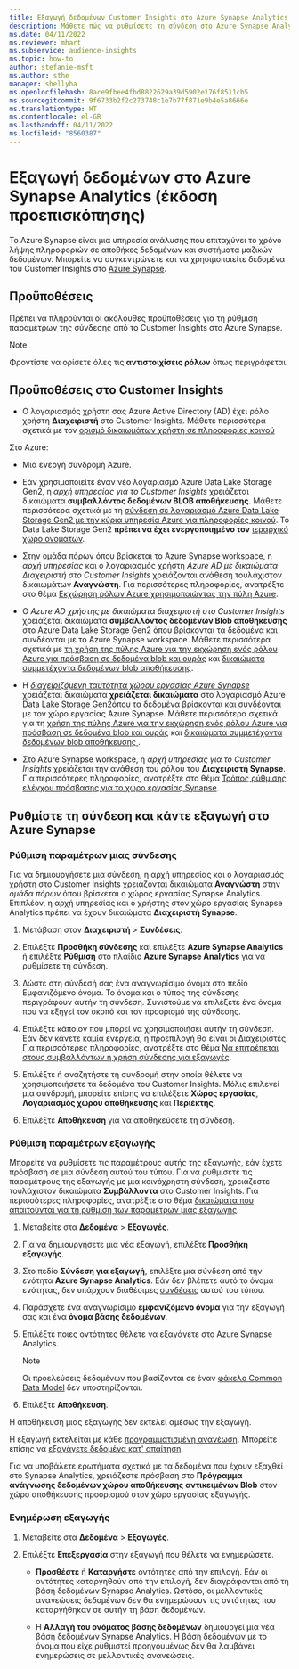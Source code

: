 ```yaml
---
title: Εξαγωγή δεδομένων Customer Insights στο Azure Synapse Analytics
description: Μάθετε πώς να ρυθμίσετε τη σύνδεση στο Azure Synapse Analytics.
ms.date: 04/11/2022
ms.reviewer: mhart
ms.subservice: audience-insights
ms.topic: how-to
author: stefanie-msft
ms.author: sthe
manager: shellyha
ms.openlocfilehash: 8ace9fbee4fbd8822629a39d5902e176f8511cb5
ms.sourcegitcommit: 9f6733b2f2c273748c1e7b77f871e9b4e5a8666e
ms.translationtype: HT
ms.contentlocale: el-GR
ms.lasthandoff: 04/11/2022
ms.locfileid: "8560387"
---
```

# <a name="export-data-to-azure-synapse-analytics-preview"></a>Εξαγωγή δεδομένων στο Azure Synapse Analytics (έκδοση προεπισκόπησης)

Το Azure Synapse είναι μια υπηρεσία ανάλυσης που επιταχύνει το χρόνο λήψης πληροφοριών σε αποθήκες δεδομένων και συστήματα μαζικών δεδομένων. Μπορείτε να συγκεντρώνετε και να χρησιμοποιείτε δεδομένα του Customer Insights στο [Azure Synapse](/azure/synapse-analytics/overview-what-is).

## <a name="prerequisites"></a>Προϋποθέσεις

Πρέπει να πληρούνται οι ακόλουθες προϋποθέσεις για τη ρύθμιση παραμέτρων της σύνδεσης από το Customer Insights στο Azure Synapse.

> [!NOTE]
> Φροντίστε να ορίσετε όλες τις **αντιστοιχίσεις ρόλων** όπως περιγράφεται.  

## <a name="prerequisites-in-customer-insights"></a>Προϋποθέσεις στο Customer Insights

* Ο λογαριασμός χρήστη σας Azure Active Directory (AD) έχει ρόλο χρήστη **Διαχειριστή** στο Customer Insights. Μάθετε περισσότερα σχετικά με τον [ορισμό δικαιωμάτων χρήστη σε πληροφορίες κοινού](permissions.md#assign-roles-and-permissions)

Στο Azure: 

- Μια ενεργή συνδρομή Azure.

- Εάν χρησιμοποιείτε έναν νέο λογαριασμό Azure Data Lake Storage Gen2, η *αρχή υπηρεσίας για το Customer Insights* χρειάζεται δικαιώματα **συμβαλλόντος δεδομένων BLOB αποθήκευσης**. Μάθετε περισσότερα σχετικά με τη [σύνδεση σε λογαριασμό Azure Data Lake Storage Gen2 με την κύρια υπηρεσία Azure για πληροφορίες κοινού](connect-service-principal.md). Το Data Lake Storage Gen2 **πρέπει να έχει ενεργοποιημένο τον** [ιεραρχικό χώρο ονομάτων](/azure/storage/blobs/data-lake-storage-namespace).

- Στην ομάδα πόρων όπου βρίσκεται το Azure Synapse workspace, η *αρχή υπηρεσίας* και ο λογαριασμός χρήστη *Azure AD με δικαιώματα Διαχειριστή στο Customer Insights* χρειάζονται ανάθεση τουλάχιστον δικαιωμάτων **Αναγνώστη**. Για περισσότερες πληροφορίες, ανατρέξτε στο θέμα [Εκχώρηση ρόλων Azure χρησιμοποιώντας την πύλη Azure](/azure/role-based-access-control/role-assignments-portal).

- Ο *Azure AD χρήστης με δικαιώματα διαχειριστή στο Customer Insights* χρειάζεται δικαιώματα **συμβαλλόντος δεδομένων Blob αποθήκευσης** στο Azure Data Lake Storage Gen2 όπου βρίσκονται τα δεδομένα και συνδέονται με το Azure Synapse workspace. Μάθετε περισσότερα σχετικά με [τη χρήση της πύλης Azure για την εκχώρηση ενός ρόλου Azure για πρόσβαση σε δεδομένα blob και ουράς](/azure/storage/common/storage-auth-aad-rbac-portal) και [δικαιώματα συμμετέχοντα δεδομένων blob αποθήκευσης](/azure/role-based-access-control/built-in-roles#storage-blob-data-contributor).

- Η *[διαχειριζόμενη ταυτότητα χώρου εργασίας Azure Synapse](/azure/synapse-analytics/security/synapse-workspace-managed-identity)* χρειάζεται δικαιώματα **χρειάζεται δικαιώματα** στο λογαριασμό Azure Data Lake Storage Gen2όπου τα δεδομένα βρίσκονται και συνδέονται με τον χώρο εργασίας Azure Synapse. Μάθετε περισσότερα σχετικά για τη [χρήση της πύλης Azure για την εκχώρηση ενός ρόλου Azure για πρόσβαση σε δεδομένα blob και ουράς](/azure/storage/common/storage-auth-aad-rbac-portal) και [δικαιώματα συμμετέχοντα δεδομένων blob αποθήκευσης ](/azure/role-based-access-control/built-in-roles#storage-blob-data-contributor).

- Στο Azure Synapse workspace, η *αρχή υπηρεσίας για το Customer Insights* χρειάζεται την ανάθεση του ρόλου του **Διαχειριστή Synapse**. Για περισσότερες πληροφορίες, ανατρέξτε στο θέμα [Τρόπος ρύθμισης ελέγχου πρόσβασης για το χώρο εργασίας Synapse](/azure/synapse-analytics/security/how-to-set-up-access-control).

## <a name="set-up-the-connection-and-export-to-azure-synapse"></a>Ρυθμίστε τη σύνδεση και κάντε εξαγωγή στο Azure Synapse

### <a name="configure-a-connection"></a>Ρύθμιση παραμέτρων μιας σύνδεσης

Για να δημιουργήσετε μια σύνδεση, η αρχή υπηρεσίας και ο λογαριασμός χρήστη στο Customer Insights χρειάζονται δικαιώματα **Αναγνώστη** στην *ομάδα πόρων* όπου βρίσκεται ο χώρος εργασίας Synapse Analytics. Επιπλέον, η αρχή υπηρεσίας και ο χρήστης στον χώρο εργασίας Synapse Analytics πρέπει να έχουν δικαιώματα **Διαχειριστή Synapse**. 

1. Μετάβαση στον **Διαχειριστή** > **Συνδέσεις**.

1. Επιλέξτε **Προσθήκη σύνδεσης** και επιλέξτε **Azure Synapse Analytics** ή επιλέξτε **Ρύθμιση** στο πλαίδιο **Azure Synapse Analytics** για να ρυθμίσετε τη σύνδεση.

1. Δώστε στη σύνδεσή σας ένα αναγνωρίσιμο όνομα στο πεδίο Εμφανιζόμενο όνομα. Το όνομα και ο τύπος της σύνδεσης περιγράφουν αυτήν τη σύνδεση. Συνιστούμε να επιλέξετε ένα όνομα που να εξηγεί τον σκοπό και τον προορισμό της σύνδεσης.

1. Επιλέξτε κάποιον που μπορεί να χρησιμοποιήσει αυτήν τη σύνδεση. Εάν δεν κάνετε καμία ενέργεια, η προεπιλογή θα είναι οι Διαχειριστές. Για περισσότερες πληροφορίες, ανατρέξτε στο θέμα [Να επιτρέπεται στους συμβαλλόντων η χρήση σύνδεσης για εξαγωγές](connections.md#allow-contributors-to-use-a-connection-for-exports).

1. Επιλέξτε ή αναζητήστε τη συνδρομή στην οποία θέλετε να χρησιμοποιήσετε τα δεδομένα του Customer Insights. Μόλις επιλεγεί μια συνδρομή, μπορείτε επίσης να επιλέξετε **Χώρος εργασίας**, **Λογαριασμός χώρου αποθήκευσης** και **Περιέκτης**.

1. Επιλέξτε **Αποθήκευση** για να αποθηκεύσετε τη σύνδεση.

### <a name="configure-an-export"></a>Ρύθμιση παραμέτρων εξαγωγής

Μπορείτε να ρυθμίσετε τις παραμέτρους αυτής της εξαγωγής, εάν έχετε πρόσβαση σε μια σύνδεση αυτού του τύπου. Για να ρυθμίσετε τις παραμέτρους της εξαγωγής με μια κοινόχρηστη σύνδεση, χρειάζεστε τουλάχιστον δικαιώματα **Συμβάλλοντα** στο Customer Insights. Για περισσότερες πληροφορίες, ανατρέξτε στο θέμα [δικαιώματα που απαιτούνται για τη ρύθμιση των παραμέτρων μιας εξαγωγής](export-destinations.md#set-up-a-new-export).

1. Μεταβείτε στα **Δεδομένα** > **Εξαγωγές**.

1. Για να δημιουργήσετε μια νέα εξαγωγή, επιλέξτε **Προσθήκη εξαγωγής**.

1. Στο πεδίο **Σύνδεση για εξαγωγή**, επιλέξτε μια σύνδεση από την ενότητα **Azure Synapse Analytics**. Εάν δεν βλέπετε αυτό το όνομα ενότητας, δεν υπάρχουν διαθέσιμες [συνδέσεις](connections.md) αυτού του τύπου.

1. Παράσχετε ένα αναγνωρίσιμο **εμφανιζόμενο όνομα** για την εξαγωγή σας και ένα **όνομα βάσης δεδομένων**.

1. Επιλέξτε ποιες οντότητες θέλετε να εξαγάγετε στο Azure Synapse Analytics.
   > [!NOTE]
   > Οι προελεύσεις δεδομένων που βασίζονται σε έναν [φάκελο Common Data Model](connect-common-data-model.md) δεν υποστηρίζονται.

2. Επιλέξτε **Αποθήκευση**.

Η αποθήκευση μιας εξαγωγής δεν εκτελεί αμέσως την εξαγωγή.

Η εξαγωγή εκτελείται με κάθε [προγραμματισμένη ανανέωση](system.md#schedule-tab). Μπορείτε επίσης να [εξαγάγετε δεδομένα κατ' απαίτηση](export-destinations.md#run-exports-on-demand).

Για να υποβάλετε ερωτήματα σχετικά με τα δεδομένα που έχουν εξαχθεί στο Synapse Analytics, χρειάζεστε πρόσβαση στο **Πρόγραμμα ανάγνωσης δεδομένων χώρου αποθήκευσης αντικειμένων Blob** στον χώρο αποθήκευσης προορισμού στον χώρο εργασίας εξαγωγής. 

### <a name="update-an-export"></a>Ενημέρωση εξαγωγής

1. Μεταβείτε στα **Δεδομένα** > **Εξαγωγές**.

1. Επιλέξτε **Επεξεργασία** στην εξαγωγή που θέλετε να ενημερώσετε.

   - **Προσθέστε** ή **Καταργήστε** οντότητες από την επιλογή. Εάν οι οντότητες καταργηθούν από την επιλογή, δεν διαγράφονται από τη βάση δεδομένων Synapse Analytics. Ωστόσο, οι μελλοντικές ανανεώσεις δεδομένων δεν θα ενημερώσουν τις οντότητες που καταργήθηκαν σε αυτήν τη βάση δεδομένων.

   - Η **Αλλαγή του ονόματος βάσης δεδομένων** δημιουργεί μια νέα βάση δεδομένων Synapse Analytics. Η βάση δεδομένων με το όνομα που είχε ρυθμιστεί προηγουμένως δεν θα λαμβάνει ενημερώσεις σε μελλοντικές ανανεώσεις.
